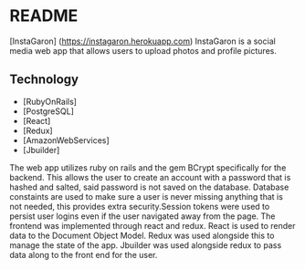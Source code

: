 # README

[InstaGaron]  (https://instagaron.herokuapp.com)
InstaGaron is a social media web app that allows users to upload photos and profile pictures.
## Technology

* [RubyOnRails]
* [PostgreSQL]
* [React]
* [Redux]
* [AmazonWebServices]
* [Jbuilder]

The web app utilizes ruby on rails and the gem BCrypt specifically for the backend.
This allows the user to create an account with a password that is hashed and salted, 
said password is not saved on the database. Database constaints are used to make sure 
a user is never missing anything that is not needed, this provides extra security.Session tokens 
were used to persist user logins even if the user navigated away from the page.
The frontend was implemented through react and redux. React is used to render data to the 
Document Object Model. Redux was used alongside this to manage the state of the app.
Jbuilder was used alongside redux to pass data along to the front end for the user.


















<!-- This README would normally document whatever steps are necessary to get the
application up and running.

Things you may want to cover:

* Ruby version

* System dependencies

* Configuration

* Database creation

* Database initialization

* How to run the test suite

* Services (job queues, cache servers, search engines, etc.)

* Deployment instructions

* ... -->
